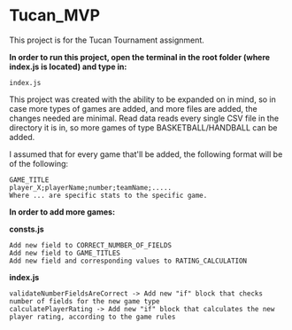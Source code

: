 # Tucan_MVP

This project is for the Tucan Tournament assignment.

**In order to run this project, open the terminal in the root folder (where index.js is located) and type in:**

```index.js```

This project was created with the ability to be expanded on in mind, so in case more types of games are added, and more files are added, the changes needed are minimal.
Read data reads every single CSV file in the directory it is in, so more games of type BASKETBALL/HANDBALL can be added.

I assumed that for every game that'll be added, the following format will be of the following:

```
GAME_TITLE
player_X;playerName;number;teamName;.....
Where ... are specific stats to the specific game.
```

**In order to add more games:**

**consts.js**

```
Add new field to CORRECT_NUMBER_OF_FIELDS
Add new field to GAME_TITLES
Add new field and corresponding values to RATING_CALCULATION
```

**index.js**

```
validateNumberFieldsAreCorrect -> Add new "if" block that checks number of fields for the new game type
calculatePlayerRating -> Add new "if" block that calculates the new player rating, according to the game rules
```


